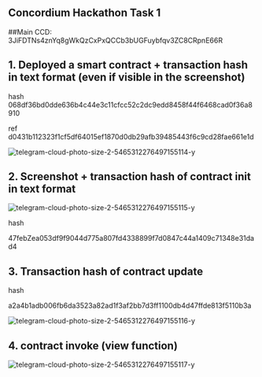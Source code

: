## Concordium Hackathon Task 1

##Main CCD: 3JiFDTNs4znYq8gWkQzCxPxQCCb3bUGFuybfqv3ZC8CRpnE66R

## 1. Deployed a smart contract + transaction hash in text format (even if visible in the screenshot)

hash 068df36bd0dde636b4c44e3c11cfcc52c2dc9edd8458f44f6468cad0f36a8910

ref d0431b112323f1cf5df64015ef1870d0db29afb39485443f6c9cd28fae661e1d

![telegram-cloud-photo-size-2-5465312276497155114-y](https://user-images.githubusercontent.com/125539664/221374483-95981478-7491-462a-b27d-d5f5cf6336c6.jpg)

## 2. Screenshot + transaction hash of contract init in text format

![telegram-cloud-photo-size-2-5465312276497155115-y](https://user-images.githubusercontent.com/125539664/221374529-c28f46bf-df92-4a93-8209-90700e561eb6.jpg)

hash 

47febZea053df9f9044d775a807fd4338899f7d0847c44a1409c71348e31dad4

## 3. Transaction hash of contract update 

hash 

a2a4b1adb006fb6da3523a82ad1f3af2bb7d3ff1100db4d47ffde813f5110b3a

![telegram-cloud-photo-size-2-5465312276497155116-y](https://user-images.githubusercontent.com/125539664/221374539-58bc0c69-d6a9-4e45-84e5-2c8860367aa0.jpg)

## 4. contract invoke (view function) 

![telegram-cloud-photo-size-2-5465312276497155117-y](https://user-images.githubusercontent.com/125539664/221374543-1a03dc3a-47a7-47e0-bf55-eeaa0e025acb.jpg)



